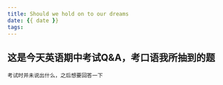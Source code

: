 ```yaml
---
title: Should we hold on to our dreams
date: {{ date }}
tags:
---
```

## 这是今天英语期中考试Q&A，考口语我所抽到的题
    考试时并未说出什么，之后想要回答一下